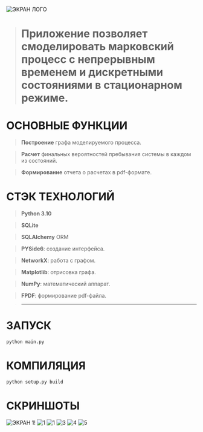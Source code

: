 ![ЭКРАН ЛОГО](https://i.ibb.co/6RBzRmy/1.png)
> # Приложение позволяет смоделировать марковский процесс с непрерывным временем и дискретными состояниями в стационарном режиме.


# ОСНОВНЫЕ ФУНКЦИИ
> **Построение** графа моделируемого процесса.

> **Расчет** финальных вероятностей пребывания системы в каждом из состояний.

> **Формирование** отчета о расчетах в pdf-формате.

# СТЭК ТЕХНОЛОГИЙ
> **Python 3.10**

> **SQLite** 

> **SQLAlchemy** ORM 

> **PYSide6**: создание интерфейса.

> **NetworkX**: работа с графом.

> **Matplotlib**: отрисовка графа.

> **NumPy**: математический аппарат.

> **FPDF**: формирование pdf-файла.

> **** 

# ЗАПУСК 
```console
python main.py
```
# КОМПИЛЯЦИЯ
```console
python setup.py build
```
# СКРИНШОТЫ
![ЭКРАН 1](https://i.ibb.co/b6ydRjN/2.png)!
![1](https://user-images.githubusercontent.com/79448643/152172930-08732256-ad14-4cad-b8b4-bef859dd29d1.png)
![1](https://user-images.githubusercontent.com/79448643/153218680-2844b31d-7bbb-47f3-bf37-27e92ff72ccc.png)
![3](https://user-images.githubusercontent.com/79448643/152172939-715f17ec-6423-42fe-a1fa-d22d324c8acb.png)
![4](https://user-images.githubusercontent.com/79448643/152172943-d98e9caf-d0bb-4347-8294-23b955cbb654.png)
![5](https://user-images.githubusercontent.com/79448643/152172948-78e25eb7-9fb0-4e66-b165-e614cd910cc1.png)








